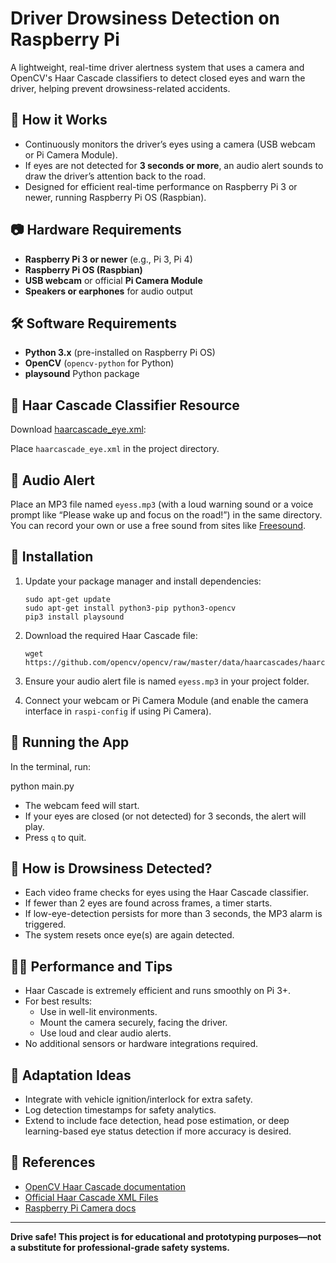 # Driver Drowsiness Detection on Raspberry Pi

A lightweight, real-time driver alertness system that uses a camera and OpenCV's Haar Cascade classifiers to detect closed eyes and warn the driver, helping prevent drowsiness-related accidents.

## 🚗 How it Works

- Continuously monitors the driver’s eyes using a camera (USB webcam or Pi Camera Module).
- If eyes are not detected for **3 seconds or more**, an audio alert sounds to draw the driver’s attention back to the road.
- Designed for efficient real-time performance on Raspberry Pi 3 or newer, running Raspberry Pi OS (Raspbian).

## 📷 Hardware Requirements

- **Raspberry Pi 3 or newer** (e.g., Pi 3, Pi 4)
- **Raspberry Pi OS (Raspbian)**
- **USB webcam** or official **Pi Camera Module**
- **Speakers or earphones** for audio output

## 🛠️ Software Requirements

- **Python 3.x** (pre-installed on Raspberry Pi OS)
- **OpenCV** (`opencv-python` for Python)
- **playsound** Python package

## 🔗 Haar Cascade Classifier Resource

Download [haarcascade_eye.xml](https://github.com/opencv/opencv/blob/master/data/haarcascades/haarcascade_eye.xml):


Place `haarcascade_eye.xml` in the project directory.

## 🔔 Audio Alert

Place an MP3 file named `eyess.mp3` (with a loud warning sound or a voice prompt like “Please wake up and focus on the road!”) in the same directory.  
You can record your own or use a free sound from sites like [Freesound](https://freesound.org/).

## 🔧 Installation

1. Update your package manager and install dependencies:
    ```
    sudo apt-get update
    sudo apt-get install python3-pip python3-opencv
    pip3 install playsound
    ```

2. Download the required Haar Cascade file:
    ```
    wget https://github.com/opencv/opencv/raw/master/data/haarcascades/haarcascade_eye.xml
    ```

3. Ensure your audio alert file is named `eyess.mp3` in your project folder.

4. Connect your webcam or Pi Camera Module (and enable the camera interface in `raspi-config` if using Pi Camera).

## 🚀 Running the App

In the terminal, run:

python main.py


- The webcam feed will start.
- If your eyes are closed (or not detected) for 3 seconds, the alert will play.
- Press `q` to quit.

## 🧠 How is Drowsiness Detected?

- Each video frame checks for eyes using the Haar Cascade classifier.
- If fewer than 2 eyes are found across frames, a timer starts.
- If low-eye-detection persists for more than 3 seconds, the MP3 alarm is triggered.
- The system resets once eye(s) are again detected.

## 👨‍🔧 Performance and Tips

- Haar Cascade is extremely efficient and runs smoothly on Pi 3+.
- For best results:
  - Use in well-lit environments.
  - Mount the camera securely, facing the driver.
  - Use loud and clear audio alerts.
- No additional sensors or hardware integrations required.

## 🌟 Adaptation Ideas

- Integrate with vehicle ignition/interlock for extra safety.
- Log detection timestamps for safety analytics.
- Extend to include face detection, head pose estimation, or deep learning-based eye status detection if more accuracy is desired.

## 📎 References

- [OpenCV Haar Cascade documentation](https://docs.opencv.org/master/d7/d8b/tutorial_py_face_detection.html)
- [Official Haar Cascade XML Files](https://github.com/opencv/opencv/tree/master/data/haarcascades)
- [Raspberry Pi Camera docs](https://www.raspberrypi.com/documentation/accessories/camera.html)

---

**Drive safe! This project is for educational and prototyping purposes—not a substitute for professional-grade safety systems.**

